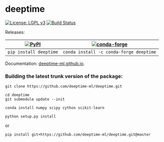 # deeptime

[![License: LGPL v3](https://img.shields.io/badge/License-LGPL%20v3-blue.svg)](https://www.gnu.org/licenses/lgpl-3.0) [![Build Status](https://dev.azure.com/clonker/deeptime/_apis/build/status/deeptime-ml.deeptime?branchName=master)](https://dev.azure.com/clonker/deeptime/_build/latest?definitionId=1&branchName=master)  

Releases:

|  [![PyPI](https://badge.fury.io/py/deeptime.svg)](https://badge.fury.io/py/deeptime) 	|  [![conda-forge](https://img.shields.io/conda/v/conda-forge/deeptime?color=brightgreen&label=conda-forge)](https://github.com/conda-forge/deeptime-feedstock) 	|
|:-:	|:-:	|
|  `pip install deeptime` 	|  `conda install -c conda-forge deeptime` 	|

Documentation: [deeptime-ml.github.io](https://deeptime-ml.github.io/).

### Building the latest trunk version of the package:
```
git clone https://github.com/deeptime-ml/deeptime.git

cd deeptime
git submodule update --init

conda install numpy scipy cython scikit-learn

python setup.py install
```

or 

```
pip install git+https://github.com/deeptime-ml/deeptime.git@master
```
